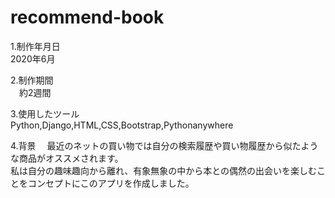 # recommend-book
1.制作年月日  
 2020年6月  

2.制作期間  
　約2週間  

3.使用したツール  
 Python,Django,HTML,CSS,Bootstrap,Pythonanywhere  

4.背景
　最近のネットの買い物では自分の検索履歴や買い物履歴から似たような商品がオススメされます。  
     私は自分の趣味趣向から離れ、有象無象の中から本との偶然の出会いを楽しむことをコンセプトにこのアプリを作成しました。
